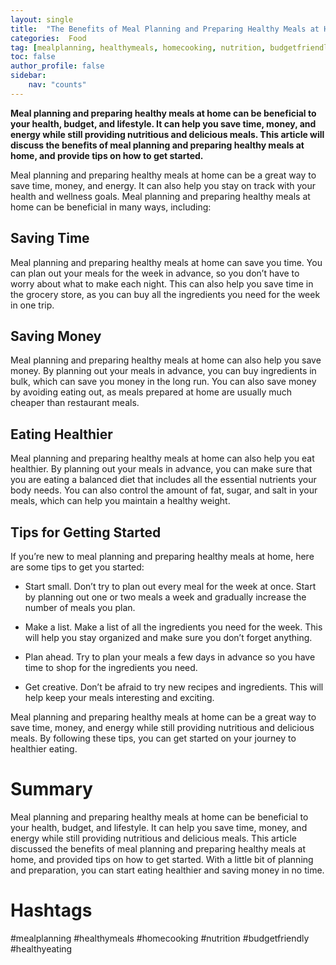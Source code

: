 ```yaml
---
layout: single
title:  "The Benefits of Meal Planning and Preparing Healthy Meals at Home"
categories:  Food
tag: [mealplanning, healthymeals, homecooking, nutrition, budgetfriendly, healthyeating, ]
toc: false
author_profile: false
sidebar:
    nav: "counts"
---
```

    
**Meal planning and preparing healthy meals at home can be beneficial to your health, budget, and lifestyle. It can help you save time, money, and energy while still providing nutritious and delicious meals. This article will discuss the benefits of meal planning and preparing healthy meals at home, and provide tips on how to get started.**

Meal planning and preparing healthy meals at home can be a great way to save time, money, and energy. It can also help you stay on track with your health and wellness goals. Meal planning and preparing healthy meals at home can be beneficial in many ways, including:

## Saving Time

Meal planning and preparing healthy meals at home can save you time. You can plan out your meals for the week in advance, so you don’t have to worry about what to make each night. This can also help you save time in the grocery store, as you can buy all the ingredients you need for the week in one trip.

## Saving Money

Meal planning and preparing healthy meals at home can also help you save money. By planning out your meals in advance, you can buy ingredients in bulk, which can save you money in the long run. You can also save money by avoiding eating out, as meals prepared at home are usually much cheaper than restaurant meals.

## Eating Healthier

Meal planning and preparing healthy meals at home can also help you eat healthier. By planning out your meals in advance, you can make sure that you are eating a balanced diet that includes all the essential nutrients your body needs. You can also control the amount of fat, sugar, and salt in your meals, which can help you maintain a healthy weight.

## Tips for Getting Started

If you’re new to meal planning and preparing healthy meals at home, here are some tips to get you started:

- Start small. Don’t try to plan out every meal for the week at once. Start by planning out one or two meals a week and gradually increase the number of meals you plan.

- Make a list. Make a list of all the ingredients you need for the week. This will help you stay organized and make sure you don’t forget anything.

- Plan ahead. Try to plan your meals a few days in advance so you have time to shop for the ingredients you need.

- Get creative. Don’t be afraid to try new recipes and ingredients. This will help keep your meals interesting and exciting.

Meal planning and preparing healthy meals at home can be a great way to save time, money, and energy while still providing nutritious and delicious meals. By following these tips, you can get started on your journey to healthier eating.

# Summary
Meal planning and preparing healthy meals at home can be beneficial to your health, budget, and lifestyle. It can help you save time, money, and energy while still providing nutritious and delicious meals. This article discussed the benefits of meal planning and preparing healthy meals at home, and provided tips on how to get started. With a little bit of planning and preparation, you can start eating healthier and saving money in no time.

# Hashtags
#mealplanning #healthymeals #homecooking #nutrition #budgetfriendly #healthyeating